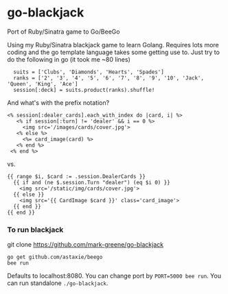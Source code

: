# go-blackjack
Port of Ruby/Sinatra game to Go/BeeGo

Using my Ruby/Sinatra blackjack game to learn Golang.  Requires lots more coding and the go template language
takes some getting use to.  Just try to do the following in go (it took me ~80 lines)
```
  suits = ['Clubs', 'Diamonds', 'Hearts', 'Spades']
  ranks = ['2', '3', '4', '5', '6', '7', '8', '9', '10', 'Jack', 'Queen', 'King', 'Ace']
  session[:deck] = suits.product(ranks).shuffle!
```
And what's with the prefix notation?
```
<% session[:dealer_cards].each_with_index do |card, i| %>
   <% if session[:turn] != 'dealer' && i == 0 %>
     <img src='/images/cards/cover.jpg'>
   <% else %>
     <%= card_image(card) %>
   <% end %>
 <% end %>
```
vs.
```
{{ range $i, $card := .session.DealerCards }}
  {{ if and (ne $.session.Turn "dealer") (eq $i 0) }}
    <img src='/static/img/cards/cover.jpg'>
  {{ else }}
    <img src='{{ CardImage $card }}' class='card_image'>
  {{ end }}
{{ end }}
```

### To run blackjack
git clone https://github.com/mark-greene/go-blackjack
```
go get github.com/astaxie/beego
bee run
```
Defaults to localhost:8080.  You can change port by `PORT=5000 bee run`.  You can run standalone `./go-blackjack`.
